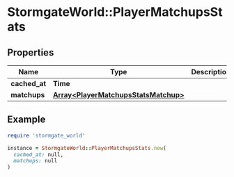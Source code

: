 # StormgateWorld::PlayerMatchupsStats

## Properties

| Name | Type | Description | Notes |
| ---- | ---- | ----------- | ----- |
| **cached_at** | **Time** |  |  |
| **matchups** | [**Array&lt;PlayerMatchupsStatsMatchup&gt;**](PlayerMatchupsStatsMatchup.md) |  |  |

## Example

```ruby
require 'stormgate_world'

instance = StormgateWorld::PlayerMatchupsStats.new(
  cached_at: null,
  matchups: null
)
```

